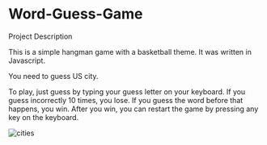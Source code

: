 # Word-Guess-Game

Project Description

This is a simple hangman game with a basketball theme. It was written in Javascript. 

You need to guess US city.

To play, just guess by typing your guess letter on your keyboard. If you guess incorrectly 10 times, you lose. If you guess the word before that happens, you win. After you win, you can restart the game by pressing any key on the keyboard.

![cities](https://user-images.githubusercontent.com/46904899/55590542-6cdbe180-56f0-11e9-9354-72b89f252978.jpg)
